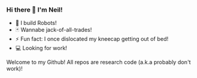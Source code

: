 ### Hi there 👋 I'm Neil!

<!-- **Nekhera/Nekhera** is a ✨ _special_ ✨ repository because its `README.md` (this file) appears on your GitHub profile. -->

- 🔭 I build Robots!
- 🃏 Wannabe jack-of-all-trades!
- ⚡ Fun fact: I once dislocated my kneecap getting out of bed!
- 💻 Looking for work!

Welcome to my Github! All repos are research code (a.k.a probably don't work)! 
